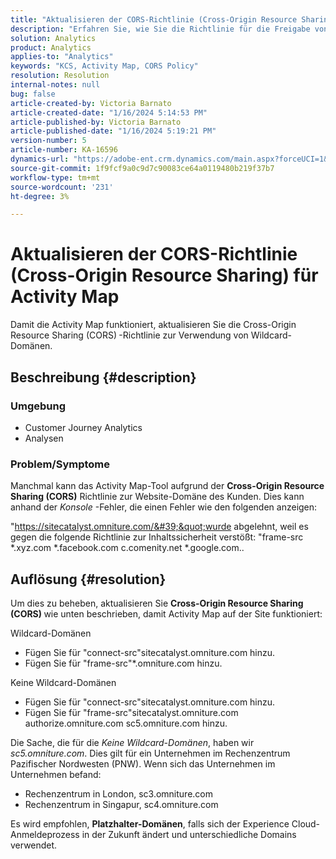 ```yaml
---
title: "Aktualisieren der CORS-Richtlinie (Cross-Origin Resource Sharing) für Activity Map"
description: "Erfahren Sie, wie Sie die Richtlinie für die Freigabe von Cross-Origin-Ressourcen anpassen, um das Activity Map-Tool zu verwenden."
solution: Analytics
product: Analytics
applies-to: "Analytics"
keywords: "KCS, Activity Map, CORS Policy"
resolution: Resolution
internal-notes: null
bug: false
article-created-by: Victoria Barnato
article-created-date: "1/16/2024 5:14:53 PM"
article-published-by: Victoria Barnato
article-published-date: "1/16/2024 5:19:21 PM"
version-number: 5
article-number: KA-16596
dynamics-url: "https://adobe-ent.crm.dynamics.com/main.aspx?forceUCI=1&pagetype=entityrecord&etn=knowledgearticle&id=5f38f4bd-92b4-ee11-a569-6045bd006704"
source-git-commit: 1f9fcf9a0c9d7c90083ce64a0119480b219f37b7
workflow-type: tm+mt
source-wordcount: '231'
ht-degree: 3%

---
```


# Aktualisieren der CORS-Richtlinie (Cross-Origin Resource Sharing) für Activity Map


Damit die Activity Map funktioniert, aktualisieren Sie die Cross-Origin Resource Sharing (CORS)<b> </b>-Richtlinie zur Verwendung von Wildcard-Domänen.

## Beschreibung {#description}


### <b>Umgebung </b>

- Customer Journey Analytics
- Analysen




### <b>Problem/Symptome</b>

Manchmal kann das Activity Map-Tool aufgrund der <b>Cross-Origin Resource Sharing (CORS)</b> Richtlinie zur Website-Domäne des Kunden. Dies kann anhand der *Konsole* -Fehler, die einen Fehler wie den folgenden anzeigen:

&quot;https://sitecatalyst.omniture.com/&#39;&quot;wurde abgelehnt, weil es gegen die folgende Richtlinie zur Inhaltssicherheit verstößt: &quot;frame-src \*.xyz.com \*.facebook.com c.comenity.net \*.google.com..


## Auflösung {#resolution}


Um dies zu beheben, aktualisieren Sie <b>Cross-Origin Resource Sharing (CORS) </b>wie unten beschrieben, damit Activity Map auf der Site funktioniert:

Wildcard-Domänen

- Fügen Sie für &quot;connect-src&quot;sitecatalyst.omniture.com hinzu.
- Fügen Sie für &quot;frame-src&quot;\*.omniture.com hinzu.


Keine Wildcard-Domänen

- Fügen Sie für &quot;connect-src&quot;sitecatalyst.omniture.com hinzu.
- Fügen Sie für &quot;frame-src&quot;sitecatalyst.omniture.com authorize.omniture.com sc5.omniture.com hinzu.


Die Sache, die für die *Keine Wildcard-Domänen*, haben wir *sc5.omniture.com*. Dies gilt für ein Unternehmen im Rechenzentrum Pazifischer Nordwesten (PNW). Wenn sich das Unternehmen im Unternehmen befand:

- Rechenzentrum in London, sc3.omniture.com
- Rechenzentrum in Singapur, sc4.omniture.com


Es wird empfohlen, <b>Platzhalter-Domänen</b>, falls sich der Experience Cloud-Anmeldeprozess in der Zukunft ändert und unterschiedliche Domains verwendet.

